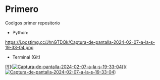 # Primero

Codigos primer repositorio

- Python:

https://i.postimg.cc/JhnGTDQk/Captura-de-pantalla-2024-02-07-a-la-s-19-33-04.png 



- Terminal (Git)

[![](<a href='https://postimg.cc/ZWGbnq2b' target='_blank'><img src='https://i.postimg.cc/JhnGTDQk/Captura-de-pantalla-2024-02-07-a-la-s-19-33-04.png' border='0' alt='Captura-de-pantalla-2024-02-07-a-la-s-19-33-04'/></a>)](<a href='https://postimg.cc/ZWGbnq2b' target='_blank'><img src='https://i.postimg.cc/JhnGTDQk/Captura-de-pantalla-2024-02-07-a-la-s-19-33-04.png' border='0' alt='Captura-de-pantalla-2024-02-07-a-la-s-19-33-04'/></a>) 
